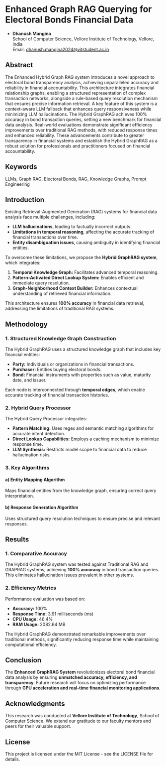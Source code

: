# Enhanced Graph RAG Querying for Electoral Bonds Financial Data

- **Dhanush Mangina**  
  School of Computer Science, Vellore Institute of Technology, Vellore, India  
  Email: dhanush.mangina2024@vitstudent.ac.in

## Abstract
The Enhanced Hybrid Graph RAG system introduces a novel approach to electoral bond transparency analysis, achieving unparalleled accuracy and reliability in financial accountability. This architecture integrates financial relationship graphs, enabling a structured representation of complex transaction networks, alongside a rule-based query resolution mechanism that ensures precise information retrieval. A key feature of this system is a context-aware LLM fallback that enhances query responsiveness while minimizing LLM hallucinations. The Hybrid GraphRAG achieves 100% accuracy in bond transaction queries, setting a new benchmark for financial data analysis. Real-world evaluations demonstrate significant efficiency improvements over traditional RAG methods, with reduced response times and enhanced reliability. These advancements contribute to greater transparency in financial systems and establish the Hybrid GraphRAG as a robust solution for professionals and practitioners focused on financial accountability.

## Keywords
LLMs, Graph RAG, Electoral Bonds, RAG, Knowledge Graphs, Prompt Engineering

## Introduction
Existing Retrieval-Augmented Generation (RAG) systems for financial data analysis face multiple challenges, including:
- **LLM hallucinations**, leading to factually incorrect outputs.
- **Limitations in temporal reasoning**, affecting the accurate tracking of financial transactions over time.
- **Entity disambiguation issues**, causing ambiguity in identifying financial entities.

To overcome these limitations, we propose the **Hybrid GraphRAG system**, which integrates:
1. **Temporal Knowledge Graph:** Facilitates advanced temporal reasoning.
2. **Pattern-Activated Direct Lookup System:** Enables efficient and immediate query resolution.
3. **Graph-Neighborhood Context Builder:** Enhances contextual understanding of retrieved financial information.

This architecture ensures **100% accuracy** in financial data retrieval, addressing the limitations of traditional RAG systems.

## Methodology
### 1. Structured Knowledge Graph Construction
The Hybrid GraphRAG uses a structured knowledge graph that includes key financial entities:
- **Party:** Individuals or organizations in financial transactions.
- **Purchaser:** Entities buying electoral bonds.
- **Bond:** Financial instruments with properties such as value, maturity date, and issuer.

Each node is interconnected through **temporal edges**, which enable accurate tracking of financial transaction histories.

### 2. Hybrid Query Processor
The Hybrid Query Processor integrates:
- **Pattern Matching:** Uses regex and semantic matching algorithms for accurate intent detection.
- **Direct Lookup Capabilities:** Employs a caching mechanism to minimize response time.
- **LLM Synthesis:** Restricts model scope to financial data to reduce hallucination risks.

### 3. Key Algorithms
#### a) Entity Mapping Algorithm
Maps financial entities from the knowledge graph, ensuring correct query interpretation.
#### b) Response Generation Algorithm
Uses structured query resolution techniques to ensure precise and relevant responses.

## Results
### 1. Comparative Accuracy
The Hybrid GraphRAG system was tested against Traditional RAG and GRAPRAG systems, achieving **100% accuracy** in bond transaction queries. This eliminates hallucination issues prevalent in other systems.

### 2. Efficiency Metrics
Performance evaluation was based on:
- **Accuracy:** 100%
- **Response Time:** 3.91 milliseconds (ms)
- **CPU Usage:** 46.4%
- **RAM Usage:** 2082.64 MB

The Hybrid GraphRAG demonstrated remarkable improvements over traditional methods, significantly reducing response time while maintaining computational efficiency.

## Conclusion
The **Enhanced GraphRAG System** revolutionizes electoral bond financial data analysis by ensuring **unmatched accuracy, efficiency, and transparency**. Future research will focus on optimizing performance through **GPU acceleration and real-time financial monitoring applications**.


## Acknowledgments
This research was conducted at **Vellore Institute of Technology**, School of Computer Science. We extend our gratitude to our faculty mentors and peers for their valuable support.

## License
This project is licensed under the MIT License - see the LICENSE file for details.

